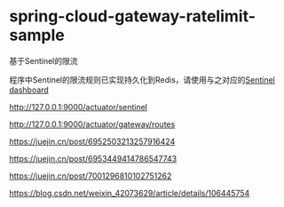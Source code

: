# spring-cloud-gateway-ratelimit-sample

基于Sentinel的限流

程序中Sentinel的限流规则已实现持久化到Redis，请使用与之对应的[Sentinel dashboard](https://github.com/ameizi/sentinel-dashboard)

http://127.0.0.1:9000/actuator/sentinel

http://127.0.0.1:9000/actuator/gateway/routes

https://juejin.cn/post/6952503213257916424

https://juejin.cn/post/6953449414786547743

https://juejin.cn/post/7001296810102751262

https://blog.csdn.net/weixin_42073629/article/details/106445754